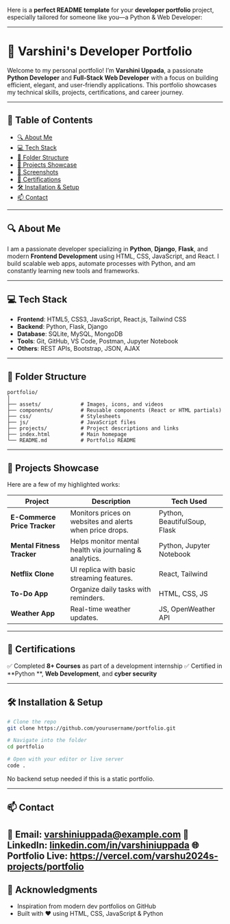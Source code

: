 Here is a **perfect README template** for your **developer portfolio** project, especially tailored for someone like you—a Python & Web Developer:

---

# 💼 Varshini's Developer Portfolio

Welcome to my personal portfolio! I’m **Varshini Uppada**, a passionate **Python Developer** and **Full-Stack Web Developer** with a focus on building efficient, elegant, and user-friendly applications. This portfolio showcases my technical skills, projects, certifications, and career journey.

---

## 📌 Table of Contents

* [🔍 About Me](#-about-me)
* [💻 Tech Stack](#-tech-stack)
* [📂 Folder Structure](#-folder-structure)
* [🚀 Projects Showcase](#-projects-showcase)
* [📸 Screenshots](#-screenshots)
* [📜 Certifications](#-certifications)
* [🛠️ Installation & Setup](#️-installation--setup)
* [📫 Contact](#-contact)

---

## 🔍 About Me

I am a passionate developer specializing in **Python**, **Django**, **Flask**, and modern **Frontend Development** using HTML, CSS, JavaScript, and React. I build scalable web apps, automate processes with Python, and am constantly learning new tools and frameworks.

---

## 💻 Tech Stack

* **Frontend**: HTML5, CSS3, JavaScript, React.js, Tailwind CSS
* **Backend**: Python, Flask, Django
* **Database**: SQLite, MySQL, MongoDB
* **Tools**: Git, GitHub, VS Code, Postman, Jupyter Notebook
* **Others**: REST APIs, Bootstrap, JSON, AJAX

---

## 📂 Folder Structure

```
portfolio/
│
├── assets/             # Images, icons, and videos
├── components/         # Reusable components (React or HTML partials)
├── css/                # Stylesheets
├── js/                 # JavaScript files
├── projects/           # Project descriptions and links
├── index.html          # Main homepage
└── README.md           # Portfolio README
```

---

## 🚀 Projects Showcase

Here are a few of my highlighted works:

| Project                      | Description                                              | Tech Used                    |
| ---------------------------- | -------------------------------------------------------- | ---------------------------- |
| **E-Commerce Price Tracker** | Monitors prices on websites and alerts when price drops. | Python, BeautifulSoup, Flask |
| **Mental Fitness Tracker**   | Helps monitor mental health via journaling & analytics.  | Python, Jupyter Notebook     |
| **Netflix Clone**            | UI replica with basic streaming features.                | React, Tailwind              |
| **To-Do App**                | Organize daily tasks with reminders.                     | HTML, CSS, JS                |
| **Weather App**              | Real-time weather updates.                               | JS, OpenWeather API          |


---



## 📜 Certifications

✅ Completed **8+ Courses** as part of a development internship
✅ Certified in **Python **, **Web Development**, and **cyber security**

---

## 🛠️ Installation & Setup

```bash
# Clone the repo
git clone https://github.com/yourusername/portfolio.git

# Navigate into the folder
cd portfolio

# Open with your editor or live server
code .
```

No backend setup needed if this is a static portfolio.

---

## 📫 Contact

📧 Email: [varshiniuppada@example.com](mailto:varshiniuppada@example.com)
📱 LinkedIn: [linkedin.com/in/varshiniuppada](https://linkedin.com/in/varshiniuppada)
🌐 Portfolio Live: https://vercel.com/varshu2024s-projects/portfolio
---

## 🌟 Acknowledgments

* Inspiration from modern dev portfolios on GitHub
* Built with ❤️ using HTML, CSS, JavaScript & Python


